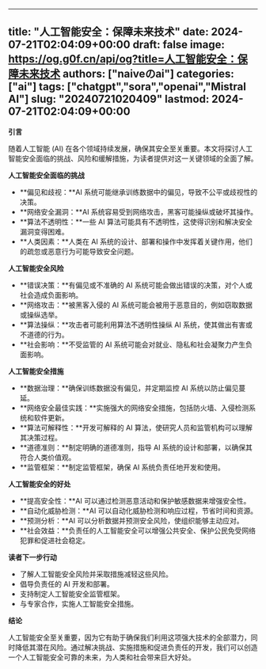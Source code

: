 
---
title: "人工智能安全：保障未来技术"
date: 2024-07-21T02:04:09+00:00
draft: false
image: https://og.g0f.cn/api/og?title=人工智能安全：保障未来技术
authors: ["naiveのai"]
categories: ["ai"]
tags: ["chatgpt","sora","openai","Mistral AI"]
slug: "20240721020409"
lastmod: 2024-07-21T02:04:09+00:00
---
**引言**

随着人工智能 (AI) 在各个领域持续发展，确保其安全至关重要。本文将探讨人工智能安全面临的挑战、风险和缓解措施，为读者提供对这一关键领域的全面了解。

**人工智能安全面临的挑战**

* **偏见和歧视：**AI 系统可能继承训练数据中的偏见，导致不公平或歧视性的决策。
* **网络安全漏洞：**AI 系统容易受到网络攻击，黑客可能操纵或破坏其操作。
* **算法不透明性：**一些 AI 算法可能具有不透明性，这使得识别和解决安全漏洞变得困难。
* **人类因素：**人类在 AI 系统的设计、部署和操作中发挥着关键作用，他们的疏忽或恶意行为可能导致安全问题。

**人工智能安全风险**

* **错误决策：**有偏见或不准确的 AI 系统可能会做出错误的决策，对个人或社会造成负面影响。
* **网络攻击：**被黑客入侵的 AI 系统可能会被用于恶意目的，例如窃取数据或操纵选举。
* **算法操纵：**攻击者可能利用算法不透明性操纵 AI 系统，使其做出有害或不道德的行为。
* **社会影响：**不受监管的 AI 系统可能会对就业、隐私和社会凝聚力产生负面影响。

**人工智能安全措施**

* **数据治理：**确保训练数据没有偏见，并定期监控 AI 系统以防止偏见蔓延。
* **网络安全最佳实践：**实施强大的网络安全措施，包括防火墙、入侵检测系统和软件更新。
* **算法可解释性：**开发可解释的 AI 算法，使研究人员和监管机构可以理解其决策过程。
* **道德准则：**制定明确的道德准则，指导 AI 系统的设计和部署，以确保其符合人类价值观。
* **监管框架：**制定监管框架，确保 AI 系统负责任地开发和使用。

**人工智能安全的好处**

* **提高安全性：**AI 可以通过检测恶意活动和保护敏感数据来增强安全性。
* **自动化威胁检测：**AI 可以自动化威胁检测和响应过程，节省时间和资源。
* **预测分析：**AI 可以分析数据并预测安全风险，使组织能够主动应对。
* **社会效益：**负责任的人工智能安全可以增强公共安全、保护公民免受网络犯罪和促进社会稳定。

**读者下一步行动**

* 了解人工智能安全风险并采取措施减轻这些风险。
* 倡导负责任的 AI 开发和部署。
* 支持制定人工智能安全监管框架。
* 与专家合作，实施人工智能安全措施。

**结论**

人工智能安全至关重要，因为它有助于确保我们利用这项强大技术的全部潜力，同时降低其潜在风险。通过解决挑战、实施措施和促进负责任的开发，我们可以创造一个人工智能安全可靠的未来，为人类和社会带来巨大好处。